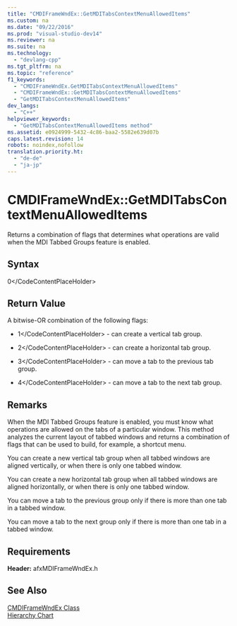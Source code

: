```yaml
---
title: "CMDIFrameWndEx::GetMDITabsContextMenuAllowedItems"
ms.custom: na
ms.date: "09/22/2016"
ms.prod: "visual-studio-dev14"
ms.reviewer: na
ms.suite: na
ms.technology: 
  - "devlang-cpp"
ms.tgt_pltfrm: na
ms.topic: "reference"
f1_keywords: 
  - "CMDIFrameWndEx.GetMDITabsContextMenuAllowedItems"
  - "CMDIFrameWndEx::GetMDITabsContextMenuAllowedItems"
  - "GetMDITabsContextMenuAllowedItems"
dev_langs: 
  - "C++"
helpviewer_keywords: 
  - "GetMDITabsContextMenuAllowedItems method"
ms.assetid: e0924999-5432-4c86-baa2-5582e639d07b
caps.latest.revision: 14
robots: noindex,nofollow
translation.priority.ht: 
  - "de-de"
  - "ja-jp"
---
```

# CMDIFrameWndEx::GetMDITabsContextMenuAllowedItems
Returns a combination of flags that determines what operations are valid when the MDI Tabbed Groups feature is enabled.  
  
## Syntax  
  
<CodeContentPlaceHolder>0\</CodeContentPlaceHolder>  
## Return Value  
 A bitwise-OR combination of the following flags:  
  
-   <CodeContentPlaceHolder>1\</CodeContentPlaceHolder> - can create a vertical tab group.  
  
-   <CodeContentPlaceHolder>2\</CodeContentPlaceHolder> - can create a horizontal tab group.  
  
-   <CodeContentPlaceHolder>3\</CodeContentPlaceHolder> - can move a tab to the previous tab group.  
  
-   <CodeContentPlaceHolder>4\</CodeContentPlaceHolder> - can move a tab to the next tab group.  
  
## Remarks  
 When the MDI Tabbed Groups feature is enabled, you must know what operations are allowed on the tabs of a particular window. This method analyzes the current layout of tabbed windows and returns a combination of flags that can be used to build, for example, a shortcut menu.  
  
 You can create a new vertical tab group when all tabbed windows are aligned vertically, or when there is only one tabbed window.  
  
 You can create a new horizontal tab group when all tabbed windows are aligned horizontally, or when there is only one tabbed window.  
  
 You can move a tab to the previous group only if there is more than one tab in a tabbed window.  
  
 You can move a tab to the next group only if there is more than one tab in a tabbed window.  
  
## Requirements  
 **Header:** afxMDIFrameWndEx.h  
  
## See Also  
 [CMDIFrameWndEx Class](../vs140/cmdiframewndex-class.md)   
 [Hierarchy Chart](../vs140/hierarchy-chart.md)